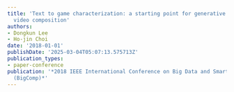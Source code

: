 ```yaml
---
title: 'Text to game characterization: a starting point for generative adversarial
  video composition'
authors:
- Dongkun Lee
- Ho-jin Choi
date: '2018-01-01'
publishDate: '2025-03-04T05:07:13.575713Z'
publication_types:
- paper-conference
publication: '*2018 IEEE International Conference on Big Data and Smart Computing
  (BigComp)*'
---
```


